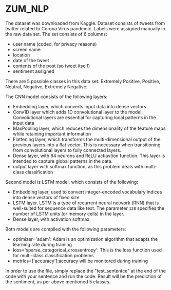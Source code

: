 # ZUM_NLP
The dataset was downloaded from Kaggle. Dataset consists of tweets from twitter related to Corona Virus pandemic. Labels were assigned manually in the raw data set. 
The set consists of 6 columns:
- user name (coded, for privacy reasons)
- screen name
- location
- date of the tweet
- contents of the post (so tweet itself)
- sentiment assigned

There are 5 possible classes in this data set: Extremely Positive, Positive, Neutral, Negative, Extremely Negative. 

The CNN model consists of the following layers: 
- Embedding layer, which converts input data into dense vectors
- Conv1D layer which adds 1D convolutional layer to the model. Convolutional layers are essential for capturing local patterns in the input data
- MaxPooling layer, which reduces the dimensionality of the feature maps while retaining important information
- Flattening layer, which transforms the multi-dimensional output of the previous layers into a flat vector. This is necessary when transitioning from convolutional layers to fully connected layers.
- Dense layer, with 64 neurons and ReLU actiavtion function. This layer is intended to capture global patterns in the data.
- output layer with softmax function, as this problem deals with multi-class classification

Second model is LSTM model, which consists of the following:
- Embedding layer, used to convert integer-encoded vocabulary indices into dense vectors of fixed size
- LSTM layer. LSTM is a type of recurrent neural network (RNN) that is well-suited for sequence data like text. The parameter `128` specifies the number of LSTM units (or memory cells) in the layer.
- Dense layer, with activation softmax

 Both models are compiled with the following parameters:
- optimizer='adam': Adam is an optimization algorithm that adapts the learning rate during training
- loss='sparse_categorical_crossentropy': This is the loss function used for multi-class classification problems
- metrics=['accuracy']:accuracy will be monitored during training

In order to use the file, simply replace the "test_sententce" at the end of the code with your sentence and run the code. Result will be the prediction of the sentiment, as per above mentioned 5 classes.
